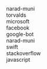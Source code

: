 narad-muni <br/>
torvalds <br/>
microsoft <br/>
facebook <br/>
google-bot <br/>
narad-muni <br/>
swift <br/>
stackoverflow <br/>
javascript <br/>

